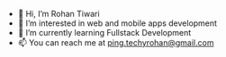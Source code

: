 - 👋 Hi, I’m Rohan Tiwari
- 👀 I’m interested in web and mobile apps development
- 🌱 I’m currently learning Fullstack Development
- 📫 You can reach me at ping.techyrohan@gmail.com
